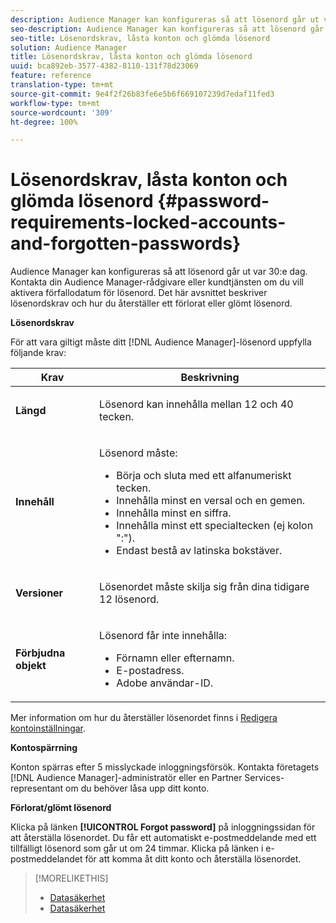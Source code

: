```yaml
---
description: Audience Manager kan konfigureras så att lösenord går ut var 30:e dag. Kontakta din Audience Manager-rådgivare eller kundtjänsten om du vill aktivera förfallodatum för lösenord. Det här avsnittet beskriver lösenordskrav och hur du återställer ett förlorat eller glömt lösenord.
seo-description: Audience Manager kan konfigureras så att lösenord går ut var 30:e dag. Kontakta din Audience Manager-rådgivare eller kundtjänsten om du vill aktivera förfallodatum för lösenord. Det här avsnittet beskriver lösenordskrav och hur du återställer ett förlorat eller glömt lösenord.
seo-title: Lösenordskrav, låsta konton och glömda lösenord
solution: Audience Manager
title: Lösenordskrav, låsta konton och glömda lösenord
uuid: bca892eb-3577-4382-8110-131f78d23069
feature: reference
translation-type: tm+mt
source-git-commit: 9e4f2f26b83fe6e5b6f669107239d7edaf11fed3
workflow-type: tm+mt
source-wordcount: '309'
ht-degree: 100%

---
```



# Lösenordskrav, låsta konton och glömda lösenord {#password-requirements-locked-accounts-and-forgotten-passwords}

Audience Manager kan konfigureras så att lösenord går ut var 30:e dag. Kontakta din Audience Manager-rådgivare eller kundtjänsten om du vill aktivera förfallodatum för lösenord. Det här avsnittet beskriver lösenordskrav och hur du återställer ett förlorat eller glömt lösenord.

<!-- 

c_password_requirements.xml

 -->

**Lösenordskrav**

För att vara giltigt måste ditt [!DNL Audience Manager]-lösenord uppfylla följande krav:

<table id="table_9B79E9F634664F6B995649E3158CCF20"> 
 <thead> 
  <tr> 
   <th colname="col1" class="entry"> Krav </th> 
   <th colname="col2" class="entry"> Beskrivning </th> 
  </tr> 
 </thead>
 <tbody> 
  <tr> 
   <td colname="col1"> <p> <b>Längd</b> </p> </td> 
   <td colname="col2"> <p>Lösenord kan innehålla mellan 12 och 40 tecken. </p> </td> 
  </tr> 
  <tr> 
   <td colname="col1"> <p> <b>Innehåll</b> </p> </td> 
   <td colname="col2"> <p>Lösenord måste: </p> <p> 
     <ul id="ul_70F64B9DE90E463098DFA8AB8349CF0B"> 
      <li id="li_2FBA66E47F4A4E1BB01DE3722821E100">Börja och sluta med ett alfanumeriskt tecken. </li> 
      <li id="li_1390D4C9A48944B68B891EE6CB734BBC">Innehålla minst en versal och en gemen. </li> 
      <li id="li_B75B64A005804262BAAF0F1901D63358">Innehålla minst en siffra. </li> 
      <li id="li_28452022AF4743B8B159187BBD10890A">Innehålla minst ett specialtecken (ej kolon ":"). </li> 
      <li id="li_C02B931ABAB84FFE9B87AEBAEDF34EF3">Endast bestå av latinska bokstäver. </li> 
     </ul> </p> </td> 
  </tr> 
  <tr> 
   <td colname="col1"> <p> <b>Versioner</b> </p> </td> 
   <td colname="col2"> <p> Lösenordet måste skilja sig från dina tidigare 12 lösenord. </p> </td> 
  </tr> 
  <tr> 
   <td colname="col1"> <p> <b>Förbjudna objekt</b> </p> </td> 
   <td colname="col2"> <p> Lösenord får inte innehålla: </p> <p> 
     <ul id="ul_08DE186AF56E401B933256E69279847A"> 
      <li id="li_CC854F7F86484774A76CCF927E1400B4">Förnamn eller efternamn. </li> 
      <li id="li_74ACCF3DE717473B8AB9B1720DD891E7">E-postadress. </li> 
      <li id="li_09C1F699BF6843ACAB4E68D2F57461AB"><span class="keyword"> Adobe</span> användar-ID. </li> 
     </ul> </p> </td> 
  </tr> 
 </tbody> 
</table>

Mer information om hur du återställer lösenordet finns i [Redigera kontoinställningar](../features/administration/edit-account-settings.md).

**Kontospärrning**

Konton spärras efter 5 misslyckade inloggningsförsök. Kontakta företagets [!DNL Audience Manager]-administratör eller en Partner Services-representant om du behöver låsa upp ditt konto.

**Förlorat/glömt lösenord**

Klicka på länken **[!UICONTROL Forgot password]** på inloggningssidan för att återställa lösenordet. Du får ett automatiskt e-postmeddelande med ett tillfälligt lösenord som går ut om 24 timmar. Klicka på länken i e-postmeddelandet för att komma åt ditt konto och återställa lösenordet.

>[!MORELIKETHIS]
>
>* [Datasäkerhet](../overview/data-security-and-privacy/data-security.md)
>* [Datasäkerhet](../overview/data-security-and-privacy/data-privacy.md)

